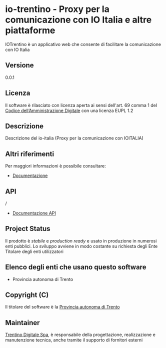 
# io-trentino - Proxy per la comunicazione con IO Italia e altre piattaforme

IOTrentino è un applicativo web che consente di facilitare la comunicazione con IO Italia

## Versione 
0.0.1

## Licenza
Il software è rilasciato con licenza aperta ai sensi dell'art. 69 comma 1 del [Codice dell’Amministrazione Digitale](https://cad.readthedocs.io/) con una licenza EUPL 1.2


## Descrizione

Descrizione del io-italia (Proxy per la comunicazione con IOITALIA)  

## Altri riferimenti

Per maggiori informazioni è possibile consultare: 

 * [Documentazione](https://github.com/informaticatrentina/io-trentino/README.md)

## API 
/
 * [Documentazione API](https://github.com/informaticatrentina/io-trentino/README.md)


## Project Status

Il prodotto è *stabile* e *production ready* e usato in produzione in numerosi enti pubblici. 
Lo sviluppo avviene in modo costante su richiesta degli Ente Titolare degli enti utilizzatori

## Elenco degli enti che usano questo software
  - Provincia autonoma di Trento 

## Copyright (C)

Il titolare del software è la [Provincia autonoma di Trento](https://www.provincia.trento.it)

## Maintainer

[Trentino Digitale Spa](https://www.trentinodigitale.it/), è responsabile della progettazione, realizzazione e manutenzione tecnica, anche tramite il supporto di fornitori esterni






